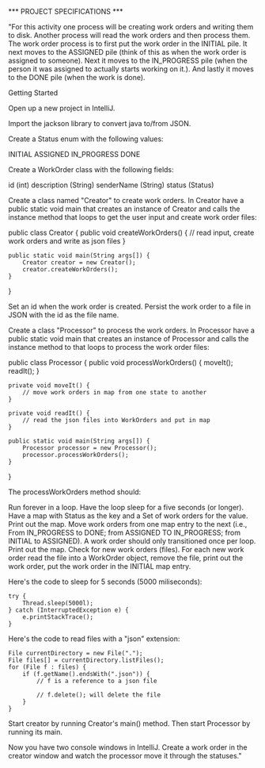 *** PROJECT SPECIFICATIONS ***

"For this activity one process will be creating work orders and writing them to disk. Another process will read the work
 orders and then process them. The work order process is to first put the work order in the INITIAL pile. It next moves
 to the ASSIGNED pile (think of this as when the work order is assigned to someone). Next it moves to the IN_PROGRESS
 pile (when the person it was assigned to actually starts working on it.). And lastly it moves to the DONE pile (when
 the work is done).

Getting Started

Open up a new project in IntelliJ.

Import the jackson library to convert java to/from JSON.

Create a Status enum with the following values:

INITIAL
ASSIGNED
IN_PROGRESS
DONE

Create a WorkOrder class with the following fields:

id (int)
description (String)
senderName (String)
status (Status)

Create a class named "Creator" to create work orders. In Creator have a public static void main that creates an
instance of Creator and calls the instance method that loops to get the user input and create work order files:

public class Creator {
    public void createWorkOrders() {
        // read input, create work orders and write as json files
    }

    public static void main(String args[]) {
        Creator creator = new Creator();
        creator.createWorkOrders();
    }
}

Set an id when the work order is created. Persist the work order to a file in JSON with the id as the file name.

Create a class "Processor" to process the work orders. In Processor have a public static void main that creates an
instance of Processor and calls the instance method to that loops to process the work order files:

public class Processor {
    public void processWorkOrders() {
        moveIt();
        readIt();
    }

    private void moveIt() {
        // move work orders in map from one state to another
    }

    private void readIt() {
        // read the json files into WorkOrders and put in map
    }

    public static void main(String args[]) {
        Processor processor = new Processor();
        processor.processWorkOrders();
    }
}

The processWorkOrders method should:

Run forever in a loop. Have the loop sleep for a five seconds (or longer).
Have a map with Status as the key and a Set of work orders for the value.
Print out the map.
Move work orders from one map entry to the next (i.e., From IN_PROGRESS to DONE; from ASSIGNED TO IN_PROGRESS; from
INITIAL to ASSIGNED). A work order should only transitioned once per loop.
Print out the map.
Check for new work orders (files). For each new work order read the file into a WorkOrder object, remove the file,
print out the work order, put the work order in the INITIAL map entry.

Here's the code to sleep for 5 seconds (5000 miliseconds):

    try {
        Thread.sleep(5000l);
    } catch (InterruptedException e) {
        e.printStackTrace();
    }

Here's the code to read files with a "json" extension:

    File currentDirectory = new File(".");
    File files[] = currentDirectory.listFiles();
    for (File f : files) {
        if (f.getName().endsWith(".json")) {
            // f is a reference to a json file

            // f.delete(); will delete the file
        }
    }

Start creator by running Creator's main() method. Then start Processor by running its main.

Now you have two console windows in IntelliJ. Create a work order in the creator window and watch the processor move it
through the statuses."